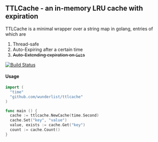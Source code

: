 ## TTLCache - an in-memory LRU cache with expiration

TTLCache is a minimal wrapper over a string map in golang, entries of which are

1. Thread-safe
2. Auto-Expiring after a certain time
3. ~~Auto-Extending expiration on `Get`s~~

[![Build Status](https://travis-ci.org/wunderlist/ttlcache.svg)](https://travis-ci.org/wunderlist/ttlcache)

#### Usage
```go
import (
  "time"
  "github.com/wunderlist/ttlcache"
)

func main () {
  cache := ttlcache.NewCache(time.Second)
  cache.Set("key", "value")
  value, exists := cache.Get("key")
  count := cache.Count()
}
```